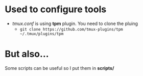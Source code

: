 # Used to configure tools

- *tmux.conf* is using **tpm** plugin. You need to clone the pluing
  - `git clone https://github.com/tmux-plugins/tpm ~/.tmux/plugins/tpm`

# But also...

Some scripts can be useful so I put them in **scripts/**
